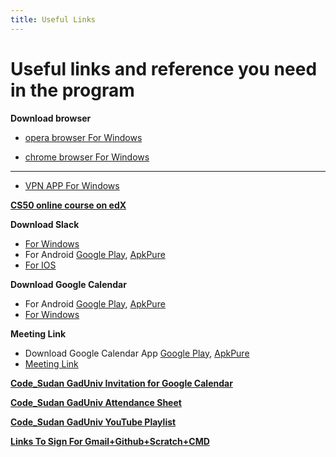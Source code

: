 ```yaml
---
title: Useful Links
---
```


# Useful links and reference you need in the program

**Download  browser**
* [opera browser For Windows](https://www.opera.com/computer/thanks?ni=stable&os=windows)

* [chrome browser For Windows](https://www.google.com/chrome/?brand=CHBD&brand=BNSD&gclid=Cj0KCQiA5bz-BRD-ARIsABjT4njdLxr4cA0R8gmosvhBpuOmW6KysxNPsr0XoiwnydxR3ZUnKtrXtLUaAmctEALw_wcB&gclsrc=aw.ds)

---------------------------------
* [VPN APP For Windows](https://www.softether-download.com/)

**[CS50 online course on edX](https://courses.edx.org/courses/course-v1:HarvardX+CS50+X/)**

**Download Slack**

  * [For Windows](https://slack.com/intl/en-ke/downloads/windows)
  * For Android [Google Play](https://play.google.com/store/apps/details?id=com.Slack&hl=en_US), [ApkPure](https://apkpure.com/slack/com.Slack)
  * [For IOS](https://apps.apple.com/us/app/slack/id618783545)
  
**Download Google Calendar**

 * For Android [Google Play](https://play.google.com/store/apps/details?id=com.google.android.calendar), [ApkPure](https://apkpure.com/google-calendar/com.google.android.calendar)
 * [For Windows](http://calendar.google.com/calendar/)
 
**Meeting Link**
 * Download Google Calendar App [Google Play](https://play.google.com/store/apps/details?id=com.google.android.calendar), [ApkPure](https://apkpure.com/google-calendar/com.google.android.calendar)
 * [Meeting Link ](https://meet.google.com/vut-qsnc-szg)


<!-- الرابط بتاع الكلالندر ممكن يضاف هنا 👇 -->
**[Code_Sudan GadUniv Invitation for Google Calendar](https://calendar.google.com/calendar/u/0?cid=Y19iYjh0YjluYWJqYmhvM2l1MWNhOXVycDQ5a0Bncm91cC5jYWxlbmRhci5nb29nbGUuY29t)**

<!-- الرابط بتاع الحضور ممكن يضاف هنا 👇 -->
**[Code_Sudan GadUniv  Attendance Sheet](https://docs.google.com/spreadsheets/d/1AiMtTMKiaL7yRnIW4Iy99aJoMLviKXgMheNR5N_kBOY/edit?usp=sharing
)**

<!-- الرابط بتاع قناة اليوتيوب حا يضاف هنا 👇 -->
**[Code_Sudan GadUniv YouTube Playlist](https://www.youtube.com/playlist?list=PLdmE6s5HCPZ81oA14MgjDX6FDWSDMw6ky)**

**[Links To Sign For Gmail+Github+Scratch+CMD](https://docs.google.com/document/d/1sZwst5ftrVUzZWw8xMfWFgLRa8USon2240se2mijNrk/edit?usp=sharing)**

